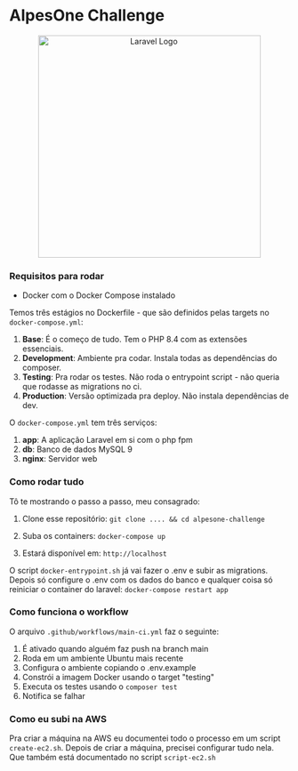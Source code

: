 # AlpesOne Challenge

<p align="center">
  <img src="https://raw.githubusercontent.com/laravel/art/master/logo-lockup/5%20SVG/2%20CMYK/1%20Full%20Color/laravel-logolockup-cmyk-red.svg" width="400" alt="Laravel Logo">
</p>

### Requisitos para rodar

- Docker com o Docker Compose instalado

Temos três estágios no Dockerfile - que são definidos pelas targets no `docker-compose.yml`:

1. **Base**: É o começo de tudo. Tem o PHP 8.4 com as extensões essenciais.
2. **Development**: Ambiente pra codar. Instala todas as dependências do composer.
3. **Testing**: Pra rodar os testes. Não roda o entrypoint script - não queria que rodasse as migrations no ci.
4. **Production**: Versão optimizada pra deploy. Não instala dependências de dev.

O `docker-compose.yml` tem três serviços:

1. **app**: A aplicação Laravel em si com o php fpm
2. **db**: Banco de dados MySQL 9
3. **nginx**: Servidor web

### Como rodar tudo

Tô te mostrando o passo a passo, meu consagrado:

1. Clone esse repositório: `git clone .... && cd alpesone-challenge`

2. Suba os containers: `docker-compose up`

3. Estará disponível em: `http://localhost`

O script `docker-entrypoint.sh` já vai fazer o .env e subir as migrations. Depois só configure o .env com os dados do
banco e qualquer coisa só reiniciar o container do laravel: `docker-compose restart app`

### Como funciona o workflow

O arquivo `.github/workflows/main-ci.yml` faz o seguinte:

1. É ativado quando alguém faz push na branch main
2. Roda em um ambiente Ubuntu mais recente
3. Configura o ambiente copiando o .env.example
4. Constrói a imagem Docker usando o target "testing"
5. Executa os testes usando o `composer test`
6. Notifica se falhar

### Como eu subi na AWS

Pra criar a máquina na AWS eu documentei todo o processo em um script `create-ec2.sh`.
Depois de criar a máquina, precisei configurar tudo nela. Que também está documentado no script `script-ec2.sh`
